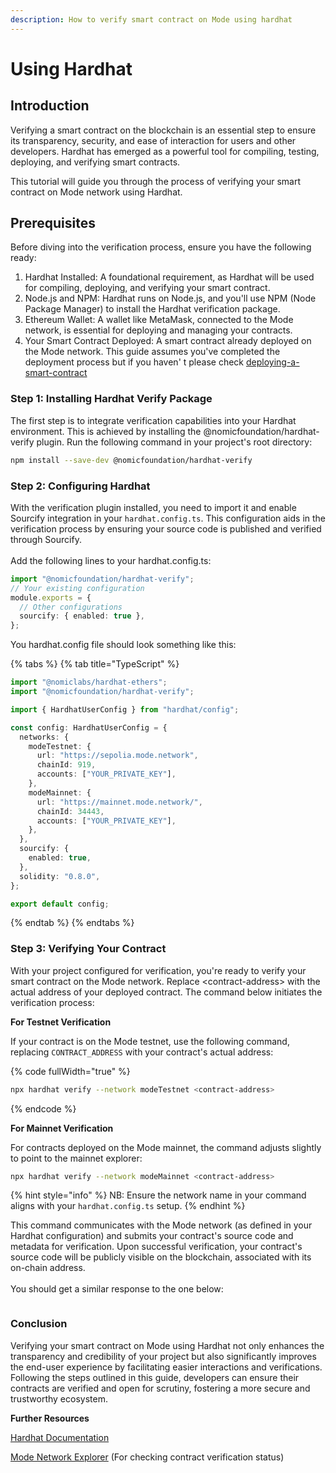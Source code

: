 ```yaml
---
description: How to verify smart contract on Mode using hardhat
---
```


# Using Hardhat

## Introduction

Verifying a smart contract on the blockchain is an essential step to ensure its transparency, security, and ease of interaction for users and other developers. Hardhat has emerged as a powerful tool for compiling, testing, deploying, and verifying smart contracts.

This tutorial will guide you through the process of verifying your smart contract on Mode network using Hardhat.

## Prerequisites

Before diving into the verification process, ensure you have the following ready:

1. Hardhat Installed: A foundational requirement, as Hardhat will be used for compiling, deploying, and verifying your smart contract.
2. Node.js and NPM: Hardhat runs on Node.js, and you'll use NPM (Node Package Manager) to install the Hardhat verification package.
3. Ethereum Wallet: A wallet like MetaMask, connected to the Mode network, is essential for deploying and managing your contracts.
4. Your Smart Contract Deployed: A smart contract already deployed on the Mode network. This guide assumes you've completed the deployment process but if you haven' t please check [deploying-a-smart-contract](../deploying-a-smart-contract/ "mention")

### Step 1: Installing Hardhat Verify Package

The first step is to integrate verification capabilities into your Hardhat environment. This is achieved by installing the @nomicfoundation/hardhat-verify plugin. Run the following command in your project's root directory:

```sh
npm install --save-dev @nomicfoundation/hardhat-verify
```

### Step 2: Configuring Hardhat

With the verification plugin installed, you need to import it and enable Sourcify integration in your `hardhat.config.ts`. This configuration aids in the verification process by ensuring your source code is published and verified through Sourcify. \
\
Add the following lines to your hardhat.config.ts:

```typescript
import "@nomicfoundation/hardhat-verify";
// Your existing configuration
module.exports = {
  // Other configurations
  sourcify: { enabled: true },
};
```

You hardhat.config file should look something like this:

{% tabs %}
{% tab title="TypeScript" %}
```typescript
import "@nomiclabs/hardhat-ethers";
import "@nomicfoundation/hardhat-verify";

import { HardhatUserConfig } from "hardhat/config";

const config: HardhatUserConfig = {
  networks: {
    modeTestnet: {
      url: "https://sepolia.mode.network",
      chainId: 919,
      accounts: ["YOUR_PRIVATE_KEY"],
    },
    modeMainnet: {
      url: "https://mainnet.mode.network/",
      chainId: 34443,
      accounts: ["YOUR_PRIVATE_KEY"],
    },
  },
  sourcify: {
    enabled: true,
  },
  solidity: "0.8.0",
};

export default config;
```
{% endtab %}
{% endtabs %}

### Step 3: Verifying Your Contract

With your project configured for verification, you're ready to verify your smart contract on the Mode network. Replace \<contract-address> with the actual address of your deployed contract. The command below initiates the verification process:

**For Testnet Verification**

If your contract is on the Mode testnet, use the following command, replacing `CONTRACT_ADDRESS` with your contract's actual address:

{% code fullWidth="true" %}
```sh
npx hardhat verify --network modeTestnet <contract-address>
```
{% endcode %}

**For Mainnet Verification**

For contracts deployed on the Mode mainnet, the command adjusts slightly to point to the mainnet explorer:

```sh
npx hardhat verify --network modeMainnet <contract-address>
```

{% hint style="info" %}
NB: Ensure the network name in your command aligns with your `hardhat.config.ts` setup.
{% endhint %}

This command communicates with the Mode network (as defined in your Hardhat configuration) and submits your contract's source code and metadata for verification. Upon successful verification, your contract's source code will be publicly visible on the blockchain, associated with its on-chain address.\
\
You should get a similar response to the one below:

<figure><img src="../../.gitbook/assets/Screenshot 2024-02-29 at 3.21.50 PM.png" alt=""><figcaption></figcaption></figure>

### Conclusion

Verifying your smart contract on Mode using Hardhat not only enhances the transparency and credibility of your project but also significantly improves the end-user experience by facilitating easier interactions and verifications. Following the steps outlined in this guide, developers can ensure their contracts are verified and open for scrutiny, fostering a more secure and trustworthy ecosystem.



**Further Resources**

[Hardhat Documentation](https://hardhat.org/docs)

[Mode Network Explorer](https://explorer.mode.network/) (For checking contract verification status)
